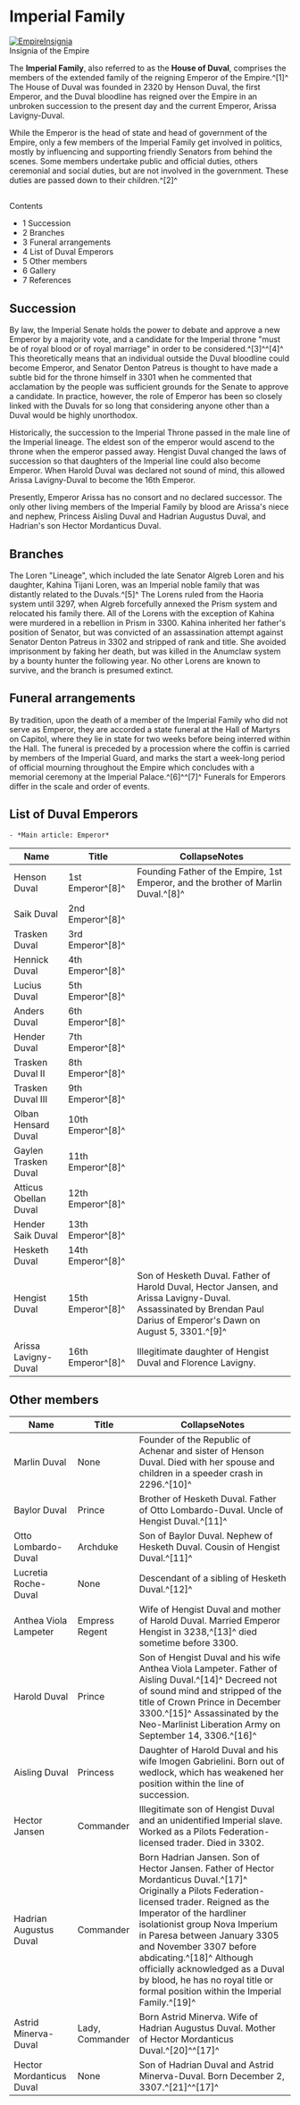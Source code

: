 # Imperial Family
[![EmpireInsignia](https://static.wikia.nocookie.net/elite-dangerous/images/d/da/EmpireInsignia.png/revision/latest/scale-to-width-down/300?cb=20240412132720)](https://static.wikia.nocookie.net/elite-dangerous/images/d/da/EmpireInsignia.png/revision/latest?cb=20240412132720) 	 		 			 		 		 		 			
Insignia of the Empire
 		 	 

The **Imperial Family**, also referred to as the **House of Duval**, comprises the members of the extended family of the reigning Emperor of the Empire.^[1]^ The House of Duval was founded in 2320 by Henson Duval, the first Emperor, and the Duval bloodline has reigned over the Empire in an unbroken succession to the present day and the current Emperor, Arissa Lavigny-Duval.

While the Emperor is the head of state and head of government of the Empire, only a few members of the Imperial Family get involved in politics, mostly by influencing and supporting friendly Senators from behind the scenes. Some members undertake public and official duties, others ceremonial and social duties, but are not involved in the government. These duties are passed down to their children.^[2]^

## 

Contents

- 1 Succession
- 2 Branches
- 3 Funeral arrangements
- 4 List of Duval Emperors
- 5 Other members
- 6 Gallery
- 7 References

## Succession

By law, the Imperial Senate holds the power to debate and approve a new Emperor by a majority vote, and a candidate for the Imperial throne "must be of royal blood or of royal marriage" in order to be considered.^[3]^^[4]^ This theoretically means that an individual outside the Duval bloodline could become Emperor, and Senator Denton Patreus is thought to have made a subtle bid for the throne himself in 3301 when he commented that acclamation by the people was sufficient grounds for the Senate to approve a candidate. In practice, however, the role of Emperor has been so closely linked with the Duvals for so long that considering anyone other than a Duval would be highly unorthodox.

Historically, the succession to the Imperial Throne passed in the male line of the Imperial lineage. The eldest son of the emperor would ascend to the throne when the emperor passed away. Hengist Duval changed the laws of succession so that daughters of the Imperial line could also become Emperor. When Harold Duval was declared not sound of mind, this allowed Arissa Lavigny-Duval to become the 16th Emperor.

Presently, Emperor Arissa has no consort and no declared successor. The only other living members of the Imperial Family by blood are Arissa's niece and nephew, Princess Aisling Duval and Hadrian Augustus Duval, and Hadrian's son Hector Mordanticus Duval.

## Branches

The Loren "Lineage", which included the late Senator Algreb Loren and his daughter, Kahina Tijani Loren, was an Imperial noble family that was distantly related to the Duvals.^[5]^ The Lorens ruled from the Haoria system until 3297, when Algreb forcefully annexed the Prism system and relocated his family there. All of the Lorens with the exception of Kahina were murdered in a rebellion in Prism in 3300. Kahina inherited her father's position of Senator, but was convicted of an assassination attempt against Senator Denton Patreus in 3302 and stripped of rank and title. She avoided imprisonment by faking her death, but was killed in the Anumclaw system by a bounty hunter the following year. No other Lorens are known to survive, and the branch is presumed extinct.

## Funeral arrangements

By tradition, upon the death of a member of the Imperial Family who did not serve as Emperor, they are accorded a state funeral at the Hall of Martyrs on Capitol, where they lie in state for two weeks before being interred within the Hall. The funeral is preceded by a procession where the coffin is carried by members of the Imperial Guard, and marks the start a week-long period of official mourning throughout the Empire which concludes with a memorial ceremony at the Imperial Palace.^[6]^^[7]^ Funerals for Emperors differ in the scale and order of events.

## List of Duval Emperors

    - *Main article: Emperor*

| Name | Title | CollapseNotes |
| --- | --- | --- |
| Henson Duval | 1st Emperor^[8]^ | Founding Father of the Empire, 1st Emperor, and the brother of Marlin Duval.^[8]^ |
| Saik Duval | 2nd Emperor^[8]^ |  |
| Trasken Duval | 3rd Emperor^[8]^ |  |
| Hennick Duval | 4th Emperor^[8]^ |  |
| Lucius Duval | 5th Emperor^[8]^ |  |
| Anders Duval | 6th Emperor^[8]^ |  |
| Hender Duval | 7th Emperor^[8]^ |  |
| Trasken Duval II | 8th Emperor^[8]^ |  |
| Trasken Duval III | 9th Emperor^[8]^ |  |
| Olban Hensard Duval | 10th Emperor^[8]^ |  |
| Gaylen Trasken Duval<br> | 11th Emperor^[8]^ |  |
| Atticus Obellan Duval<br> | 12th Emperor^[8]^ |  |
| Hender Saik Duval<br> | 13th Emperor^[8]^ |  |
| Hesketh Duval<br> | 14th Emperor^[8]^ |  |
| Hengist Duval<br> | 15th Emperor^[8]^ | Son of Hesketh Duval. Father of Harold Duval, Hector Jansen, and Arissa Lavigny-Duval. Assassinated by Brendan Paul Darius of Emperor's Dawn on August 5, 3301.^[9]^ |
| Arissa Lavigny-Duval | 16th Emperor^[8]^ | Illegitimate daughter of Hengist Duval and Florence Lavigny. |

## Other members

| Name | Title | CollapseNotes |
| --- | --- | --- |
| Marlin Duval | None | Founder of the Republic of Achenar and sister of Henson Duval. Died with her spouse and children in a speeder crash in 2296.^[10]^ |
| Baylor Duval | Prince | Brother of Hesketh Duval. Father of Otto Lombardo-Duval. Uncle of Hengist Duval.^[11]^ |
| Otto Lombardo-Duval | Archduke | Son of Baylor Duval. Nephew of Hesketh Duval. Cousin of Hengist Duval.^[11]^ |
| Lucretia Roche-Duval | None | Descendant of a sibling of Hesketh Duval.^[12]^ |
| Anthea Viola Lampeter | Empress Regent | Wife of Hengist Duval and mother of Harold Duval. Married Emperor Hengist in 3238,^[13]^ died sometime before 3300. |
| Harold Duval | Prince | Son of Hengist Duval and his wife Anthea Viola Lampeter. Father of Aisling Duval.^[14]^ Decreed not of sound mind and stripped of the title of Crown Prince in December 3300.^[15]^ Assassinated by the Neo-Marlinist Liberation Army on September 14, 3306.^[16]^ |
| Aisling Duval | Princess | Daughter of Harold Duval and his wife Imogen Gabrielini. Born out of wedlock, which has weakened her position within the line of succession. |
| Hector Jansen | Commander | Illegitimate son of Hengist Duval and an unidentified Imperial slave. Worked as a Pilots Federation-licensed trader. Died in 3302. |
| Hadrian Augustus Duval | Commander | Born Hadrian Jansen. Son of Hector Jansen. Father of Hector Mordanticus Duval.^[17]^ Originally a Pilots Federation-licensed trader. Reigned as the Imperator of the hardliner isolationist group Nova Imperium in Paresa between January 3305 and November 3307 before abdicating.^[18]^ Although officially acknowledged as a Duval by blood, he has no royal title or formal position within the Imperial Family.^[19]^ |
| Astrid Minerva-Duval | Lady,<br>Commander | Born Astrid Minerva. Wife of Hadrian Augustus Duval. Mother of Hector Mordanticus Duval.^[20]^^[17]^ |
| Hector Mordanticus Duval | None | Son of Hadrian Duval and Astrid Minerva-Duval. Born December 2, 3307.^[21]^^[17]^ |